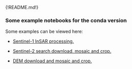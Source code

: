 {!README.md!}


### Some example notebooks for the conda version
Some examples can be viewed here:  

- [Sentinel-1 InSAR processing.](s1-easy-tops-insar.ipynb)  

- [Sentinel-2 search download, mosaic and crop.](discover-and-process-s2.ipynb)  

- [DEM download and mosaic and crop.](download-dem.ipynb)  